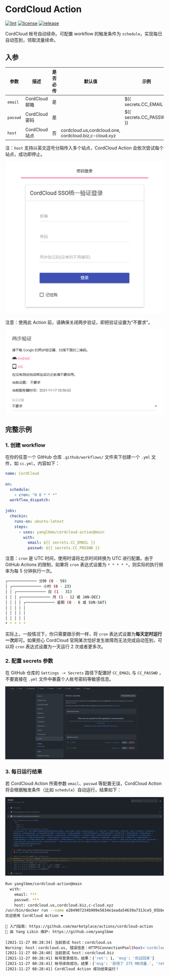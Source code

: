 # CordCloud Action

<a href="https://github.com/yanglbme/cordcloud-action/actions"><img src="https://img.shields.io/github/workflow/status/yanglbme/cordcloud-action/Sync?color=42b883&label=sync&style=flat-square" alt="lint"></a> <a href="./LICENSE"><img src="https://img.shields.io/github/license/yanglbme/cordcloud-action?color=42b883&style=flat-square" alt="license"></a> <a href="../../releases"><img src="https://img.shields.io/github/v/release/yanglbme/cordcloud-action?color=42b883&style=flat-square" alt="release"></a>

CordCloud 帐号自动续命。可配置 workflow 的触发条件为 `schedule`，实现每日自动签到，领取流量续命。

## 入参

| 参数     | 描述           | 是否必传 | 默认值                                                   | 示例                     |
| -------- | -------------- | -------- | -------------------------------------------------------- | ------------------------ |
| `email`  | CordCloud 邮箱 | 是       |                                                          | ${{ secrets.CC_EMAIL }}  |
| `passwd` | CordCloud 密码 | 是       |                                                          | ${{ secrets.CC_PASSWD }} |
| `host`   | CordCloud 站点 | 否       | cordcloud.us,cordcloud.one,<br>cordcloud.biz,c-cloud.xyz |                          |

注：`host` 支持以英文逗号分隔传入多个站点，CordCloud Action 会依次尝试每个站点，成功即停止。

![](./images/login.png)

注意：使用此 Action 前，请确保关闭两步验证，即把验证设置为“不要求”。

![](./images/no_2steps.png)

## 完整示例

### 1. 创建 workflow

在你的任意一个 GitHub 仓库 `.github/workflows/` 文件夹下创建一个 `.yml` 文件，如 `cc.yml`，内容如下：

```yml
name: CordCloud

on:
  schedule:
    - cron: "0 0 * * *"
  workflow_dispatch:

jobs:
  checkin:
    runs-on: ubuntu-latest
    steps:
      - uses: yanglbme/cordcloud-action@main
        with:
          email: ${{ secrets.CC_EMAIL }}
          passwd: ${{ secrets.CC_PASSWD }}
```

注意：`cron` 是 UTC 时间，使用时请将北京时间转换为 UTC 进行配置。由于 GitHub Actions 的限制，如果将 `cron` 表达式设置为 `* * * * *`，则实际的执行频率为每 5 分钟执行一次。

```bash
┌───────────── 分钟 (0 - 59)
│ ┌───────────── 小时 (0 - 23)
│ │ ┌───────────── 日 (1 - 31)
│ │ │ ┌───────────── 月 (1 - 12 或 JAN-DEC)
│ │ │ │ ┌───────────── 星期 (0 - 6 或 SUN-SAT)
│ │ │ │ │
│ │ │ │ │
│ │ │ │ │
* * * * *
```

实际上，一般情况下，你只需要跟示例一样，将 `cron` 表达式设置为**每天定时运行一次**即可。如果担心 CordCloud 官网某次恰好发生故障而无法完成自动签到，可以将 `cron` 表达式设置为一天运行 2 次或者更多次。

### 2. 配置 secrets 参数

在 GitHub 仓库的 `Settings -> Secrets` 路径下配置好 `CC_EMAIL` 与 `CC_PASSWD` ，不要直接在 `.yml` 文件中暴露个人帐号密码等敏感信息。

![](./images/add_secrets.png)

### 3. 每日运行结果

若 CordCloud Action 所需参数 `email`、`passwd` 等配置无误，CordCloud Action 将会根据触发条件（比如 `schedule`）自动运行，结果如下：

![](./images/res.png)

```bash
Run yanglbme/cordcloud-action@main
  with:
    email: ***
    passwd: ***
    host: cordcloud.us,cordcloud.biz,c-cloud.xyz
/usr/bin/docker run --name e284907234b909e5834e1eada54639a7313ce5_05bbe4 --label e28490 --workdir /github/workspace --rm -e INPUT_EMAIL -e INPUT_PASSWD -e INPUT_HOST -e HOME -e GITHUB_JOB -e GITHUB_REF -e GITHUB_SHA -e GITHUB_REPOSITORY -e GITHUB_REPOSITORY_OWNER -e GITHUB_RUN_ID -e GITHUB_RUN_NUMBER -e GITHUB_RETENTION_DAYS -e GITHUB_RUN_ATTEMPT -e GITHUB_ACTOR -e GITHUB_WORKFLOW -e GITHUB_HEAD_REF -e GITHUB_BASE_REF -e GITHUB_EVENT_NAME -e GITHUB_SERVER_URL -e GITHUB_API_URL -e GITHUB_GRAPHQL_URL -e GITHUB_REF_NAME -e GITHUB_REF_PROTECTED -e GITHUB_REF_TYPE -e GITHUB_WORKSPACE -e GITHUB_ACTION -e GITHUB_EVENT_PATH -e GITHUB_ACTION_REPOSITORY -e GITHUB_ACTION_REF -e GITHUB_PATH -e GITHUB_ENV -e RUNNER_OS -e RUNNER_ARCH -e RUNNER_NAME -e RUNNER_TOOL_CACHE -e RUNNER_TEMP -e RUNNER_WORKSPACE -e ACTIONS_RUNTIME_URL -e ACTIONS_RUNTIME_TOKEN -e ACTIONS_CACHE_URL -e GITHUB_ACTIONS=true -e CI=true -v "/var/run/docker.sock":"/var/run/docker.sock" -v "/home/runner/work/_temp/_github_home":"/github/home" -v "/home/runner/work/_temp/_github_workflow":"/github/workflow" -v "/home/runner/work/_temp/_runner_file_commands":"/github/file_commands" -v "/home/runner/work/reading/reading":"/github/workspace" e28490:7234b909e5834e1eada54639a7313ce5
欢迎使用 CordCloud Action ❤

📕 入门指南: https://github.com/marketplace/actions/cordcloud-action
📣 由 Yang Libin 维护: https://github.com/yanglbme

[2021-11-27 08:28:34] 当前尝试 host：cordcloud.us
Warning: host：cordcloud.us, 错误信息：HTTPSConnectionPool(host='cordcloud.us', port=443): Max retries exceeded with url: /auth/login (Caused by ConnectTimeoutError(<urllib3.connection.HTTPSConnection object at 0x7ff7f990c4c0>, 'Connection to cordcloud.us timed out. (connect timeout=6)'))
[2021-11-27 08:28:40] 当前尝试 host：cordcloud.biz
[2021-11-27 08:28:41] 帐号登录成功，结果：{'ret': 1, 'msg': '欢迎回来'}
[2021-11-27 08:28:41] 帐号续命成功，结果：{'msg': '获得了 275 MB流量.', 'ret': 1}
[2021-11-27 08:28:41] CordCloud Action 成功结束运行！
```

